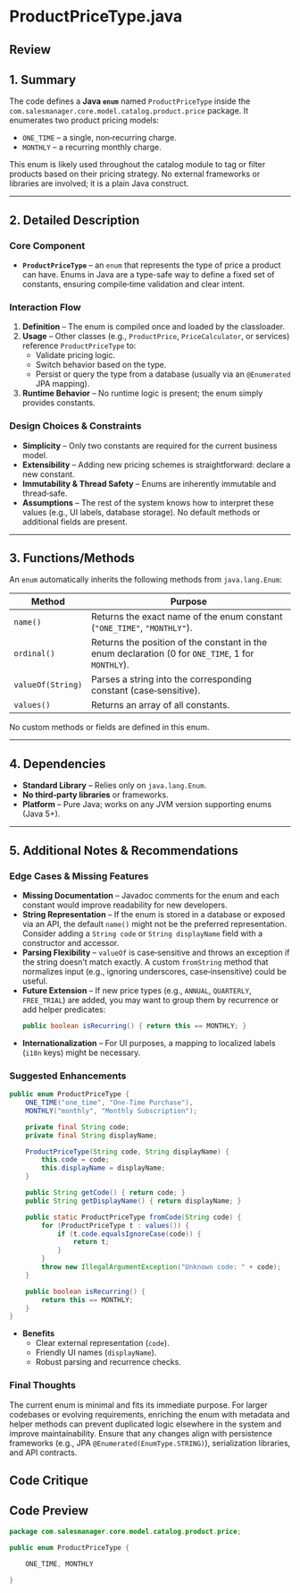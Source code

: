 # ProductPriceType.java

## Review

## 1. Summary  
The code defines a **Java `enum`** named `ProductPriceType` inside the `com.salesmanager.core.model.catalog.product.price` package. It enumerates two product pricing models:

- `ONE_TIME` – a single, non‑recurring charge.  
- `MONTHLY` – a recurring monthly charge.

This enum is likely used throughout the catalog module to tag or filter products based on their pricing strategy. No external frameworks or libraries are involved; it is a plain Java construct.

---

## 2. Detailed Description  
### Core Component  
- **`ProductPriceType`** – an `enum` that represents the type of price a product can have. Enums in Java are a type-safe way to define a fixed set of constants, ensuring compile‑time validation and clear intent.

### Interaction Flow  
1. **Definition** – The enum is compiled once and loaded by the classloader.  
2. **Usage** – Other classes (e.g., `ProductPrice`, `PriceCalculator`, or services) reference `ProductPriceType` to:
   - Validate pricing logic.
   - Switch behavior based on the type.
   - Persist or query the type from a database (usually via an `@Enumerated` JPA mapping).
3. **Runtime Behavior** – No runtime logic is present; the enum simply provides constants.

### Design Choices & Constraints  
- **Simplicity** – Only two constants are required for the current business model.  
- **Extensibility** – Adding new pricing schemes is straightforward: declare a new constant.  
- **Immutability & Thread Safety** – Enums are inherently immutable and thread‑safe.  
- **Assumptions** – The rest of the system knows how to interpret these values (e.g., UI labels, database storage). No default methods or additional fields are present.

---

## 3. Functions/Methods  
An `enum` automatically inherits the following methods from `java.lang.Enum`:

| Method | Purpose |
|--------|---------|
| `name()` | Returns the exact name of the enum constant (`"ONE_TIME"`, `"MONTHLY"`). |
| `ordinal()` | Returns the position of the constant in the enum declaration (0 for `ONE_TIME`, 1 for `MONTHLY`). |
| `valueOf(String)` | Parses a string into the corresponding constant (case‑sensitive). |
| `values()` | Returns an array of all constants. |

No custom methods or fields are defined in this enum.

---

## 4. Dependencies  
- **Standard Library** – Relies only on `java.lang.Enum`.  
- **No third‑party libraries** or frameworks.  
- **Platform** – Pure Java; works on any JVM version supporting enums (Java 5+).

---

## 5. Additional Notes & Recommendations  

### Edge Cases & Missing Features  
- **Missing Documentation** – Javadoc comments for the enum and each constant would improve readability for new developers.  
- **String Representation** – If the enum is stored in a database or exposed via an API, the default `name()` might not be the preferred representation. Consider adding a `String code` or `String displayName` field with a constructor and accessor.  
- **Parsing Flexibility** – `valueOf` is case‑sensitive and throws an exception if the string doesn’t match exactly. A custom `fromString` method that normalizes input (e.g., ignoring underscores, case‑insensitive) could be useful.  
- **Future Extension** – If new price types (e.g., `ANNUAL`, `QUARTERLY`, `FREE_TRIAL`) are added, you may want to group them by recurrence or add helper predicates:
  ```java
  public boolean isRecurring() { return this == MONTHLY; }
  ```
- **Internationalization** – For UI purposes, a mapping to localized labels (`i18n` keys) might be necessary.

### Suggested Enhancements  
```java
public enum ProductPriceType {
    ONE_TIME("one_time", "One‑Time Purchase"),
    MONTHLY("monthly", "Monthly Subscription");

    private final String code;
    private final String displayName;

    ProductPriceType(String code, String displayName) {
        this.code = code;
        this.displayName = displayName;
    }

    public String getCode() { return code; }
    public String getDisplayName() { return displayName; }

    public static ProductPriceType fromCode(String code) {
        for (ProductPriceType t : values()) {
            if (t.code.equalsIgnoreCase(code)) {
                return t;
            }
        }
        throw new IllegalArgumentException("Unknown code: " + code);
    }

    public boolean isRecurring() {
        return this == MONTHLY;
    }
}
```

- **Benefits**  
  - Clear external representation (`code`).  
  - Friendly UI names (`displayName`).  
  - Robust parsing and recurrence checks.

### Final Thoughts  
The current enum is minimal and fits its immediate purpose. For larger codebases or evolving requirements, enriching the enum with metadata and helper methods can prevent duplicated logic elsewhere in the system and improve maintainability. Ensure that any changes align with persistence frameworks (e.g., JPA `@Enumerated(EnumType.STRING)`), serialization libraries, and API contracts.

## Code Critique



## Code Preview

```java
package com.salesmanager.core.model.catalog.product.price;

public enum ProductPriceType {
	
	ONE_TIME, MONTHLY

}



```
